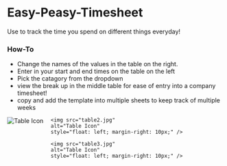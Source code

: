 # Easy-Peasy-Timesheet
Use to track the time you spend on different things everyday!


### How-To
- Change the names of the values in the table on the right. 
- Enter in your start and end times on the table on the left
- Pick the catagory from the dropdown
- view the break up in the middle table for ease of entry into a company timesheet!
- copy and add the template into multiple sheets to keep track of multiple weeks 

<img src="table1.jpg"
     alt="Table Icon"
     style="float: left; margin-right: 10px;" />
     
     <img src="table2.jpg"
     alt="Table Icon"
     style="float: left; margin-right: 10px;" />
     
     <img src="table3.jpg"
     alt="Table Icon"
     style="float: left; margin-right: 10px;" />
